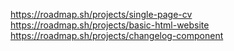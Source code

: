 https://roadmap.sh/projects/single-page-cv
https://roadmap.sh/projects/basic-html-website
https://roadmap.sh/projects/changelog-component

